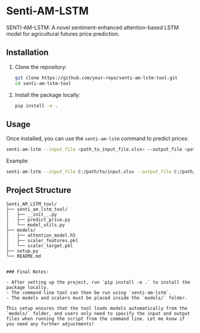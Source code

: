 # Senti-AM-LSTM

SENTI-AM-LSTM: A novel sentiment-enhanced attention-based LSTM model for agricultural futures price prediction.

## Installation

1. Clone the repository:
   ```bash
   git clone https://github.com/your-repo/senti-am-lstm-tool.git
   cd senti-am-lstm-tool


2. Install the package locally:
   ```bash
   pip install -e .
   ```

## Usage

Once installed, you can use the `senti-am-lstm` command to predict prices:

```bash
senti-am-lstm --input_file <path_to_input_file.xlsx> --output_file <path_to_output_file.xlsx>
```

Example:

```bash
senti-am-lstm --input_file C:/path/to/input.xlsx --output_file C:/path/to/output.xlsx
```

## Project Structure

```
Senti_AM_LSTM_tool/
├── senti_am_lstm_tool/
│   ├── __init__.py
│   ├── predict_price.py
│   └── model_utils.py
├── models/
│   ├── attention_model.h5
│   ├── scaler_features.pkl
│   └── scaler_target.pkl
├── setup.py
└── README.md
```
```

### Final Notes:

- After setting up the project, run `pip install -e .` to install the package locally.
- The command-line tool can then be run using `senti-am-lstm`.
- The models and scalers must be placed inside the `models/` folder.

This setup ensures that the tool loads models automatically from the `models/` folder, and users only need to specify the input and output files when running the script from the command line. Let me know if you need any further adjustments!
